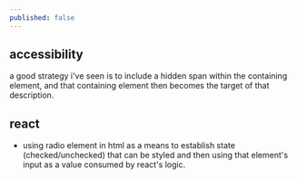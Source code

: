 ```yaml
---
published: false
---
```

## accessibility

a good strategy i've seen is to include a hidden span within the containing element, and that containing element then becomes the target of that description. 

## react
- using radio element in html as a means to establish state (checked/unchecked) that can be styled and then using that element's input as a value consumed by react's logic. 